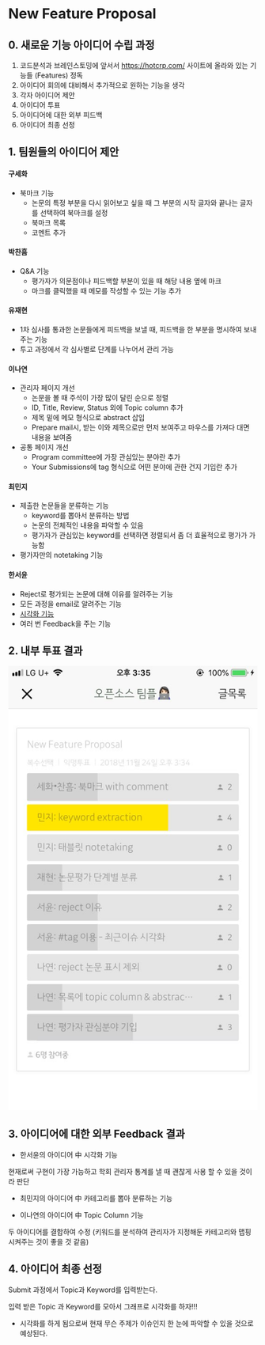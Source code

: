 # New Feature Proposal



## 0. 새로운 기능 아이디어 수립 과정



1. 코드분석과 브레인스토밍에 앞서서 https://hotcrp.com/ 사이트에 올라와 있는 기능들 (Features) 정독
2. 아이디어 회의에 대비해서 추가적으로 원하는 기능을 생각
3. 각자 아이디어 제안
4. 아이디어 투표
5. 아이디어에 대한 외부 피드백
6. 아이디어 최종 선정



## 1. 팀원들의 아이디어 제안

#### 구세화

- 북마크 기능 
  - 논문의 특정 부분을 다시 읽어보고 싶을 때 그 부분의 시작 글자와 끝나는 글자를 선택하여 북마크를 설정
  - 북마크 목록 
  - 코멘트 추가



#### 박찬흠 

- Q&A 기능
  - 평가자가 의문점이나 피드백할 부분이 있을 때 해당 내용 옆에 마크
  - 마크를 클릭했을 때 메모를 작성할 수 있는 기능 추가





#### 유재현

- 1차 심사를 통과한 논문들에게 피드백을 보낼 때, 피드백을 한 부분을 명시하여 보내주는 기능
- 투고 과정에서 각 심사별로 단계를 나누어서 관리 가능





#### 이나연

- 관리자 페이지 개선
  - 논문을 볼 때 주석이 가장 많이 달린 순으로 정렬
  - ID, Title, Review, Status 외에 Topic column 추가
  - 제목 밑에 메모 형식으로 abstract 삽입
  - Prepare mail시, 받는 이와 제목으로만 먼저 보여주고 마우스를 가져다 대면 내용을 보여줌
- 공통 페이지 개선
  - Program committee에 가장 관심있는 분야란 추가
  - Your Submissions에 tag 형식으로 어떤 분야에 관한 건지 기입란 추가



#### 최민지

- 제출한 논문들을 분류하는 기능
  - keyword를 뽑아서 분류하는 방법
  - 논문의 전체적인 내용을 파악할 수 있음
  - 평가자가 관심있는 keyword를 선택하면 정렬되서 좀 더 효율적으로 평가가 가능함
- 평가자만의 notetaking 기능



#### 한서윤

- Reject로 평가되는 논문에 대해 이유를 알려주는 기능
- 모든 과정을 email로 알려주는 기능
- <u>시각화 기능</u>
- 여러 번 Feedback을 주는 기능







## 2. 내부 투표 결과



![img](https://raw.githubusercontent.com/OSS-TEAM17/hotcrp/master/OSS_Final_Project/NewFuncIdeas/Final%20Idea%20Voting%20Result.jpg)

## 3. 아이디어에 대한 외부 Feedback 결과

- 한서윤의 아이디어 中 시각화 기능 

현재로써 구현이 가장 가능하고 학회 관리자 통계를 낼 때 괜찮게 사용 할 수 있을 것이라 판단



- 최민지의 아이디어 中 카테고리를 뽑아 분류하는 기능

- 이나연의 아이디어 中 Topic Column 기능

두 아이디어를 결합하여 수정 (키워드를 분석하여 관리자가 지정해둔 카테고리와 맵핑시켜주는 것이 좋을 것 같음)



## 4. 아이디어 최종 선정

Submit 과정에서 Topic과 Keyword를 입력받는다. 

입력 받은 Topic 과 Keyword를 모아서 그래프로 시각화를 하자!!!

- 시각화를 하게 됨으로써 현재 무슨 주제가 이슈인지 한 눈에 파악할 수 있을 것으로 예상된다.



